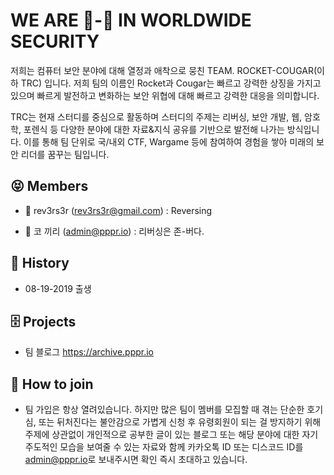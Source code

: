 # WE ARE 🚀-🐆 IN WORLDWIDE SECURITY

저희는 컴퓨터 보안 분야에 대해 열정과 애착으로 뭉친 TEAM. ROCKET-COUGAR(이하 TRC) 입니다. 저희 팀의 이름인 Rocket과 Cougar는 빠르고 강력한 상징을 가지고 있으며 빠르게 발전하고 변화하는 보안 위협에 대해 빠르고 강력한 대응을 의미합니다.

TRC는 현재 스터디를 중심으로 활동하며 스터디의 주제는 리버싱, 보안 개발, 웹, 암호학, 포렌식 등 다양한 분야에 대한 자료&지식 공유를 기반으로 발전해 나가는 방식입니다. 이를 통해 팀 단위로 국/내외 CTF, Wargame 등에 참여하여 경험을 쌓아 미래의 보안 리더를 꿈꾸는 팀입니다.


## 😝 Members 

* 🔮 rev3rs3r (<rev3rs3r@gmail.com>) : Reversing

* 🐘 코 끼리 (<admin@pppr.io>) : 리버싱은 존-버다.


## 📜 History 

* 08-19-2019    출생


## 🗄️ Projects 

* 팀 블로그 <https://archive.pppr.io>


## 🚀 How to join

* 팀 가입은 항상 열려있습니다. 하지만 많은 팀이 멤버를 모집할 때 겪는 단순한 호기심, 또는 뒤처진다는 불안감으로 가볍게 신청 후 유령회원이 되는 걸 방지하기 위해 주제에 상관없이 개인적으로 공부한 글이 있는 블로그 또는 해당 분야에 대한 자기 주도적인 모습을 보여줄 수 있는 자료와 함께 카카오톡 ID 또는 디스코드 ID를 <admin@pppr.io>로 보내주시면 확인 즉시 초대하고 있습니다.
